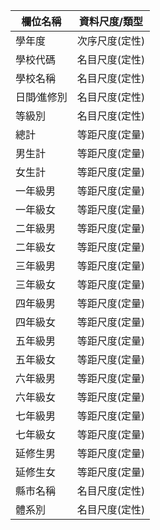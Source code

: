 | 欄位名稱       | 資料尺度/類型       |
|----------------|---------------------|
| 學年度         | 次序尺度(定性)      |
| 學校代碼       | 名目尺度(定性)      |
| 學校名稱       | 名目尺度(定性)      |
| 日間∕進修別    | 名目尺度(定性)      |
| 等級別         | 名目尺度(定性)      |
| 總計           | 等距尺度(定量)      |
| 男生計         | 等距尺度(定量)      |
| 女生計         | 等距尺度(定量)      |
| 一年級男       | 等距尺度(定量)      |
| 一年級女       | 等距尺度(定量)      |
| 二年級男       | 等距尺度(定量)      |
| 二年級女       | 等距尺度(定量)      |
| 三年級男       | 等距尺度(定量)      |
| 三年級女       | 等距尺度(定量)      |
| 四年級男       | 等距尺度(定量)      |
| 四年級女       | 等距尺度(定量)      |
| 五年級男       | 等距尺度(定量)      |
| 五年級女       | 等距尺度(定量)      |
| 六年級男       | 等距尺度(定量)      |
| 六年級女       | 等距尺度(定量)      |
| 七年級男       | 等距尺度(定量)      |
| 七年級女       | 等距尺度(定量)      |
| 延修生男       | 等距尺度(定量)      |
| 延修生女       | 等距尺度(定量)      |
| 縣市名稱       | 名目尺度(定性)      |
| 體系別         | 名目尺度(定性)      |
